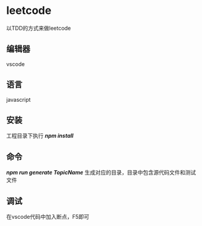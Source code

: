 # leetcode
以TDD的方式来做leetcode

## 编辑器
vscode

## 语言
javascript

## 安装
工程目录下执行 ***npm install***

## 命令
***npm run generate TopicName***   生成对应的目录，目录中包含源代码文件和测试文件

## 调试
在vscode代码中加入断点，F5即可
